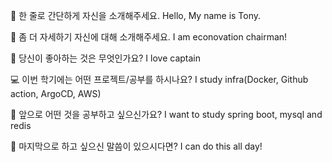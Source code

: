 👋 한 줄로 간단하게 자신을 소개해주세요.
Hello, My name is Tony.

🔎 좀 더 자세하기 자신에 대해 소개해주세요.
I am econovation chairman!

💌 당신이 좋아하는 것은 무엇인가요?
I love captain

💻 이번 학기에는 어떤 프로젝트/공부를 하시나요?
I study infra(Docker, Github action, ArgoCD, AWS)

👣 앞으로 어떤 것을 공부하고 싶으신가요?
I want to study spring boot, mysql and redis

💙 마지막으로 하고 싶으신 말씀이 있으시다면?
I can do this all day!
